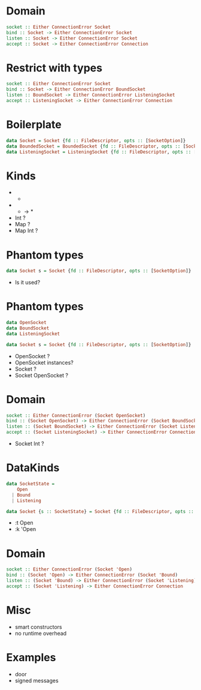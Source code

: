 # Domain

``` haskell
socket :: Either ConnectionError Socket
bind :: Socket -> Either ConnectionError Socket
listen :: Socket -> Either ConnectionError Socket
accept :: Socket -> Either ConnectionError Connection
```

# Restrict with types

``` haskell
socket :: Either ConnectionError Socket
bind :: Socket -> Either ConnectionError BoundSocket
listen :: BoundSocket -> Either ConnectionError ListeningSocket
accept :: ListeningSocket -> Either ConnectionError Connection
```

# Boilerplate

``` haskell
data Socket = Socket {fd :: FileDescriptor, opts :: [SocketOption]}
data BoundedSocket = BoundedSocket {fd :: FileDescriptor, opts :: [SocketOption]}
data ListeningSocket = ListeningSocket {fd :: FileDescriptor, opts :: [SocketOption]}
```

# Kinds

 * *
 * * -> *
 * Int ?
 * Map ?
 * Map Int ?

# Phantom types

``` haskell
data Socket s = Socket {fd :: FileDescriptor, opts :: [SocketOption]}
```

 * Is it used?

# Phantom types

``` haskell
data OpenSocket
data BoundSocket
data ListeningSocket

data Socket s = Socket {fd :: FileDescriptor, opts :: [SocketOption]}
```

 * OpenSocket ?
 * OpenSocket instances?
 * Socket ?
 * Socket OpenSocket ?

# Domain

``` haskell
socket :: Either ConnectionError (Socket OpenSocket)
bind :: (Socket OpenSocket) -> Either ConnectionError (Socket BoundSocket)
listen :: (Socket BoundSocket) -> Either ConnectionError (Socket ListeningSocket)
accept :: (Socket ListeningSocket) -> Either ConnectionError Connection
```

  * Socket Int ?

# DataKinds

``` haskell
data SocketState =
    Open
  | Bound
  | Listening

data Socket {s :: SocketState} = Socket {fd :: FileDescriptor, opts :: [SocketOption]}
```

  * :t Open
  * :k 'Open

# Domain
``` haskell
socket :: Either ConnectionError (Socket 'Open)
bind :: (Socket 'Open) -> Either ConnectionError (Socket 'Bound)
listen :: (Socket 'Bound) -> Either ConnectionError (Socket 'Listening)
accept :: (Socket 'Listening) -> Either ConnectionError Connection
```

# Misc

 * smart constructors
 * no runtime overhead

# Examples

 * door
 * signed messages

